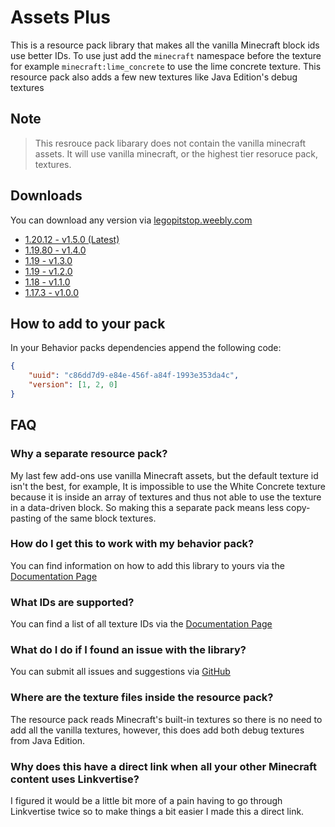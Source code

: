 # Assets Plus

This is a resource pack library that makes all the vanilla Minecraft block ids use better IDs. To use just add the `minecraft` namespace before the texture for example `minecraft:lime_concrete` to use the lime concrete texture. This resource pack also adds a few new textures like Java Edition's debug textures

## Note

> This resrouce pack libarary does not contain the vanilla minecraft assets. It will use vanilla minecraft, or the highest tier resoruce pack, textures.

## Downloads

You can download any version via [legopitstop.weebly.com](https://legopitstop.weebly.com/assets-plus.html)

- [1.20.12 - v1.5.0 (Latest)](https://github.com/legopitstop/Assets_Plus/releases/tag/v1.5.0)
- [1.19.80 - v1.4.0](https://github.com/legopitstop/Assets_Plus/releases/tag/v1.4.0)
- [1.19 - v1.3.0](https://github.com/legopitstop/Assets_Plus/releases/tag/v1.3.0)
- [1.19 - v1.2.0](https://www.mediafire.com/file/xhk2r1zioi9ref2/Assets_Plus_RP_v1.2.0.mcpack/file)
- [1.18 - v1.1.0](https://www.mediafire.com/file/te3v8k4ri0msk71/Assets_Plus_RP_v1.1.0.mcpack/file)
- [1.17.3 - v1.0.0](https://www.mediafire.com/file/13j38byhg522sow/Assets_Plus_RP_v1.0.0.mcpack/file)

## How to add to your pack

In your Behavior packs dependencies append the following code:

```json
{
    "uuid": "c86dd7d9-e84e-456f-a84f-1993e353da4c",
    "version": [1, 2, 0]
}
```

## FAQ

### Why a separate resource pack?

My last few add-ons use vanilla Minecraft assets, but the default texture id isn't the best, for example, It is impossible to use the White Concrete texture because it is inside an array of textures and thus not able to use the texture in a data-driven block. So making this a separate pack means less copy-pasting of the same block textures.

### How do I get this to work with my behavior pack?

You can find information on how to add this library to yours via the [Documentation Page](https://legopitstop.github.io/Assets_Plus/)

### What IDs are supported?

You can find a list of all texture IDs via the [Documentation Page](https://legopitstop.github.io/Assets_Plus/)

### What do I do if I found an issue with the library?

You can submit all issues and suggestions via [GitHub](https://github.com/legopitstop/Assets_Plus/issues)

### Where are the texture files inside the resource pack?

The resource pack reads Minecraft's built-in textures so there is no need to add all the vanilla textures, however, this does add both debug textures from Java Edition.

### Why does this have a direct link when all your other Minecraft content uses Linkvertise?

I figured it would be a little bit more of a pain having to go through Linkvertise twice so to make things a bit easier I made this a direct link.
